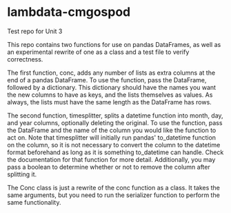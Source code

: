 # lambdata-cmgospod
Test repo for Unit 3


This repo contains two functions for use on pandas DataFrames, as well as an experimental rewrite of one as a class and a test file to verify correctness.

The first function, conc, adds any number of lists as extra columns at the end of a pandas DataFrame. To use the function, pass the DataFrame, followed by a dictionary. This dictionary should have the names you want the new columns to have as keys, and the lists themselves as values. As always, the lists must have the same length as the DataFrame has rows.

The second function, timesplitter, splits a datetime function into month, day, and year columns, optionally deleting the original. To use the function, pass the DataFrame and the name of the column you would like the function to act on. Note that timesplitter will initially run pandas' to_datetime function on the column, so it is not necessary to convert the column to the datetime format beforehand as long as it is something to_datetime can handle. Check the documentation for that function for more detail. Additionally, you may pass a boolean to determine whether or not to remove the column after splitting it.

The Conc class is just a rewrite of the conc function as a class. It takes the same arguments, but you need to run the serializer function to perform the same functionality.
